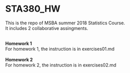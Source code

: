 # STA380_HW
This is the repo of MSBA summer 2018 Statistics Course.<br>
It includes 2 collaborative assingments.<br>
<br>

**Homework 1**<br>
For homework 1, the instruction is in exercises01.md<br>
<br>
**Homework 2**<br>
For homework 2, the instruction is in exercises02.md
